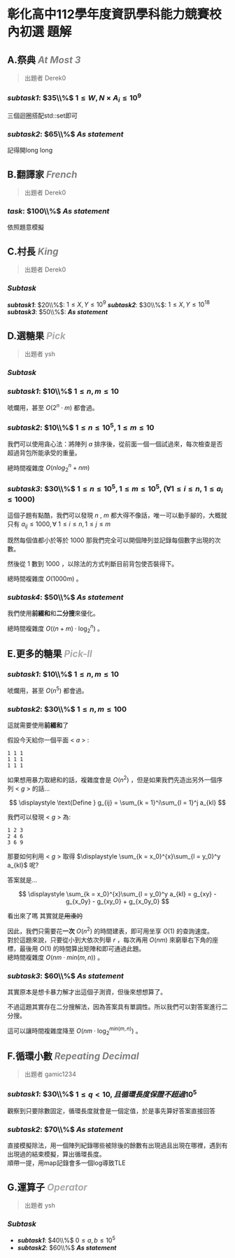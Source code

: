 # **彰化高中112學年度資訊學科能力競賽校內初選 題解**

## **A.祭典** <font color = 'gray'>***At Most 3***</font>

> 出題者 Derek0
### ***subtask1***: $35\\%$ $1 \leq W, N \times A_i \leq 10 ^9$
三個迴圈搭配std::set即可
### ***subtask2***: $65\\%$ ***As statement***
記得開long long

<div style="page-break-after: always"></div>

## **B.翻譯家** <font color = 'gray'>***French***</font>

> 出題者 Derek0
### ***task***: $100\\%$ ***As statement***
依照題意模擬

<div style="page-break-after: always"></div>

## **C.村長** <font color = 'gray'>***King***</font>

> 出題者 Derek0
### ***Subtask***
 ***subtask1***: $20\\%$: $1 \leq X, Y \leq 10^9$
 ***subtask2***: $30\\%$: $1 \leq X, Y \leq 10^{18}$
 ***subtask3***: $50\\%$: ***As statement***

<div style="page-break-after: always"></div>

## **D.選糖果** ***<font color='#AAAAAA'>Pick</font>***

> 出題者 ysh
### ***Subtask***

### ***subtask1***: $10\\%$ $1 \leq n,m \leq 10$

唬爛用，甚至 $O(2^n \cdot m)$ 都會過。

### ***subtask2***: $10\\%$ $1 \leq n \leq 10 ^ 5, 1 \leq m \leq 10$

我們可以使用貪心法：將陣列 $a$ 排序後，從前面一個一個試過來，每次檢查是否超過背包所能承受的重量。

總時間複雜度 $O(nlog_2^n + nm)$

### ***subtask3***: $30\\%$ $1 \leq n \leq 10^5, 1 \leq m \leq 10^5$, $(\forall 1 \leq i \leq n,\ 1 \leq a_i \leq 1000)$

這個子題有點酷，我們可以發現 $n$ , $m$ 都大得不像話，唯一可以動手腳的，大概就只有 $a_{ij} \leq 1000, \forall\ 1 \leq i \leq n, 1 \leq j \leq m$

既然每個值都小於等於 $1000$ 那我們完全可以開個陣列並記錄每個數字出現的次數。

然後從 $1$ 數到 $1000$ ，以除法的方式判斷目前背包使否裝得下。

總時間複雜度 $O(1000m)$ 。

### ***subtask4***: $50\\%$ ***As statement***

我們使用**前綴和**和**二分搜**來優化。

總時間複雜度 $O((n + m) \cdot \log_2^n)$ 。

<div style="page-break-after: always"></div>

## **E.更多的糖果** ***<font color='#AAAAAA'>Pick-II</font>***
### ***subtask1***: $10\\%$ $1 \leq n,m \leq 10$
唬爛用，甚至 $O(n^5)$ 都會過。

### ***subtask2***: $30\\%$ $1 \leq n,m \leq 100$
這就需要使用**前綴和**了

假設今天給你一個平面 < $a$ > :
```
1 1 1
1 1 1
1 1 1
```
如果想用暴力取總和的話，複雜度會是 $O(n^2)$ ，但是如果我們先造出另外一個序列 < $g$ > 的話...

$$
\displaystyle \text{Define } g_{ij} = \sum_{k = 1}^i\sum_{l = 1}^j a_{kl}
$$

我們可以發現 < $g$ > 為:

```
1 2 3
2 4 6
3 6 9
```

那要如何利用 < $g$ > 取得 $\displaystyle \sum_{k = x_0}^{x}\sum_{l = y_0}^y a_{kl}$ 呢?

答案就是...

$$
\displaystyle \sum_{k = x_0}^{x}\sum_{l = y_0}^y a_{kl} = g_{xy} - g_{x_0y} - g_{xy_0} + g_{x_0y_0}
$$

看出來了嗎
其實就是~~用湊的~~

因此，我們只需要花**一次** $O(n^2)$ 的時間建表，即可用坐享 $O(1)$ 的查詢速度。\
對於這題來說，只要從小到大依次列舉 $r$ ，每次再用 $O(nm)$ 來窮舉右下角的座標，最後用 $O(1)$ 的時間算出矩陣和即可通過此題。\
總時間複雜度 $O(nm \cdot min(m,n))$ 。

### ***subtask3***: $60\\%$ ***As statement***

其實原本是想卡暴力解才出這個子測資，但後來想想算了。

不過這題其實存在二分搜解法，因為答案具有單調性。所以我們可以對答案進行二分搜。

這可以讓時間複雜度降至 $O(nm \cdot \log_2^{min(m,n)})$ 。

<div style="page-break-after: always"></div>

## **F.循環小數** <font color = 'gray'>***Repeating Decimal***</font>

> 出題者 gamic1234
### ***subtask1***: $30\\%$ $1 \leq q < 10, 且循環長度保證不超過10^5$
觀察到只要除數固定，循環長度就會是一個定值，於是事先算好答案直接回答
### ***subtask2***: $70\\%$ ***As statement***
直接模擬除法，用一個陣列紀錄哪些被除後的餘數有出現過且出現在哪裡，遇到有出現過的結束模擬，算出循環長度。\
順帶一提，用map記錄會多一個log導致TLE

<div style="page-break-after: always"></div>

## **G.運算子** ***<font color='#AAAAAA'>Operator</font>***

> 出題者 ysh
### ***Subtask***

 - ***subtask1***: $40\\%$ $0 \leq a,b \leq 10 ^ 5$
 - ***subtask2***: $60\\%$ ***As statement***

<div style="page-break-after: always"></div>
